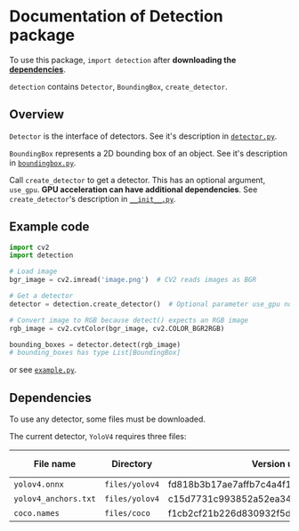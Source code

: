 # Documentation of Detection package

To use this package, `import detection` after **downloading the [dependencies](#Dependencies)**.

`detection` contains `Detector`, `BoundingBox`, `create_detector`.

## Overview

`Detector` is the interface of detectors.
See it's description in [`detector.py`](detector.py).

`BoundingBox` represents a 2D bounding box of an object.
See it's description in [`boundingbox.py`](boundingbox.py).

Call `create_detector` to get a detector. This has an optional argument, `use_gpu`.
**GPU acceleration can have additional dependencies**.
See `create_detector`'s description in [`__init__.py`](__init__.py).

## Example code

```python
import cv2
import detection

# Load image
bgr_image = cv2.imread('image.png')  # CV2 reads images as BGR

# Get a detector
detector = detection.create_detector()  # Optional parameter use_gpu not set

# Convert image to RGB because detect() expects an RGB image
rgb_image = cv2.cvtColor(bgr_image, cv2.COLOR_BGR2RGB)

bounding_boxes = detector.detect(rgb_image)
# bounding_boxes has type List[BoundingBox]
```

or see [`example.py`](example.py).

## Dependencies

To use any detector, some files must be downloaded.

The current detector, `YoloV4` requires three files:

| File name             | Directory         | Version used                              | Download link                                                                                                                     |
|-----------------------|-------------------|-------------------------------------------| ----------------------------------------------------------------------------------------------------------------------------------|
| `yolov4.onnx`         | `files/yolov4`    | fd818b3b17ae7affb7c4a4f136f69401e883e296  | [link](https://github.com/onnx/models/blob/master/vision/object_detection_segmentation/yolov4/model/yolov4.onnx)                  |
|`yolov4_anchors.txt`   | `files/yolov4`    | c15d7731c993852a52ea3453bccdb4288d692551  | [link](https://github.com/onnx/models/blob/master/vision/object_detection_segmentation/yolov4/dependencies/yolov4_anchors.txt)    |
|`coco.names`           | `files/coco`      | f1cb2cf21b226d830932f5db7a1379e3f92ba4dd  | [link](https://github.com/onnx/models/blob/master/vision/object_detection_segmentation/yolov4/dependencies/coco.names)            |
